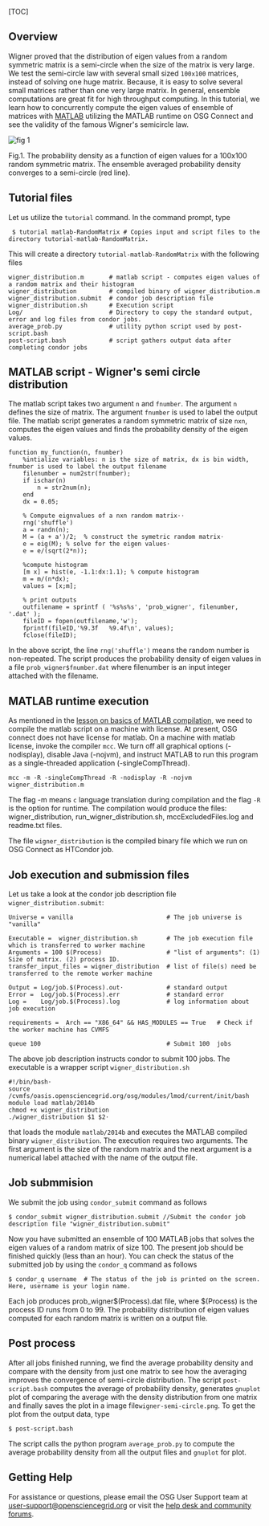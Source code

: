 [title]: - "RandomMatrix and Wigner's semi-circle law"
[TOC] 

## Overview

Wigner proved that the  distribution of eigen values from a random symmetric matrix is a semi-circle when the size of the matrix is very large.  We test the
semi-circle law with several small sized `100x100` matrices, instead of solving one huge matrix. Because, it is easy to solve several small matrices rather than one very large matrix. In general, ensemble computations are great fit for high throughput computing. In this tutorial, we  learn how to concurrently compute the eigen values of ensemble of  matrices with [MATLAB](http://www.mathworks.com/products/matlab/) utilizing the MATLAB 
runtime on OSG Connect and see the validity of the famous Wigner's semicircle law. 


![fig 1](https://raw.githubusercontent.com/OSGConnect/tutorial-matlab-RandomMatrix/master/Figs/wigner_semi_circle.png)

Fig.1. The probability density as a function of eigen values for a 100x100 random symmetric matrix. The ensemble 
averaged probability density converges to a semi-circle (red line). 

## Tutorial files

Let us utilize the `tutorial` command. In the command prompt, type

	 $ tutorial matlab-RandomMatrix # Copies input and script files to the directory tutorial-matlab-RandomMatrix.
 
This will create a directory `tutorial-matlab-RandomMatrix` with the following files

    wigner_distribution.m       # matlab script - computes eigen values of a random matrix and their histogram
    wigner_distribution         # compiled binary of wigner_distribution.m 
    wigner_distribution.submit  # condor job description file 
    wigner_distribution.sh      # Execution script 
    Log/                        # Directory to copy the standard output, error and log files from condor jobs. 
    average_prob.py             # utility python script used by post-script.bash
    post-script.bash            # script gathers output data after completing condor jobs

## MATLAB script -  Wigner's semi circle distribution

The matlab script takes two argument `n` and `fnumber`. The argument `n` defines the size of matrix. The argument `fnumber` is used to label the output file. The matlab script generates a random symmetric matrix of size `nxn`, computes the eigen values and finds the probability density of the eigen values. 

    function my_function(n, fnumber)
        %intialize variables: n is the size of matrix, dx is bin width, fnumber is used to label the output filename
        filenumber = num2str(fnumber);
        if ischar(n)
            n = str2num(n);
        end
        dx = 0.05;

        % Compute eignvalues of a nxn random matrix⋅⋅
        rng('shuffle')
        a = randn(n);
        M = (a + a')/2;  % construct the symetric random matrix⋅
        e = eig(M); % solve for the eigen values⋅
        e = e/(sqrt(2*n));

        %compute histogram
        [m x] = hist(e, -1.1:dx:1.1); % compute histogram
        m = m/(n*dx);
        values = [x;m];

        % print outputs
        outfilename = sprintf ( '%s%s%s', 'prob_wigner', filenumber, '.dat' );
        fileID = fopen(outfilename,'w');
        fprintf(fileID,'%9.3f   %9.4f\n', values);
        fclose(fileID);

In the above script,  the line `rng('shuffle')`  means the random number is non-repeated.  The script 
produces the probability density of eigen values in a file `prob_wigner$fnumber.dat` where filenumber is an input integer attached with the filename. 

## MATLAB runtime execution

As mentioned in the [lesson on basics of MATLAB compilation](https://support.opensciencegrid.org/support/solutions/articles/5000660751-basics-of-compiled-matlab-applications-hello-world-example), we need to compile the matlab script on a machine with license. At present, OSG connect does not have license for matlab.  On a machine with matlab license, invoke the compiler `mcc`. We turn off all graphical options (-nodisplay), disable Java (-nojvm), and instruct MATLAB to run this program as a single-threaded application (-singleCompThread). 

    mcc -m -R -singleCompThread -R -nodisplay -R -nojvm wigner_distribution.m

The flag -m means `c` language translation during compilation and the flag `-R` is the option for runtime. The compilation  would produce the files: wigner_distribution, run_wigner_distribution.sh, mccExcludedFiles.log and readme.txt files. 

The file `wigner_distribution` is the compiled binary file which we run on OSG Connect as HTCondor job. 

## Job execution and submission files

Let us take a look at the  condor job description file `wigner_distribution.submit`: 

    Universe = vanilla                          # The job universe is "vanilla"
    
    Executable =  wigner_distribution.sh        # The job execution file which is transferred to worker machine
    Arguments = 100 $(Process)                  # "list of arguments": (1) Size of matrix. (2) process ID. 
    transfer_input_files = wigner_distribution  # list of file(s) need be transferred to the remote worker machine 

    Output = Log/job.$(Process).out⋅            # standard output 
    Error =  Log/job.$(Process).err             # standard error
    Log =    Log/job.$(Process).log             # log information about job execution
    
    requirements =  Arch == "X86_64" && HAS_MODULES == True   # Check if the worker machine has CVMFS 

    queue 100                                   # Submit 100  jobs

The above job description instructs condor to submit 100 jobs. The executable is a wrapper 
script `wigner_distribution.sh`

    #!/bin/bash⋅
    source /cvmfs/oasis.opensciencegrid.org/osg/modules/lmod/current/init/bash
    module load matlab/2014b
    chmod +x wigner_distribution
    ./wigner_distribution $1 $2⋅

that loads the module `matlab/2014b` and executes the MATLAB compiled binary `wigner_distribution`. The 
execution requires two 
arguments. The first argument is the size of the random matrix and the next argument is a numerical 
label attached with the name of the output file. 

## Job submmision 

We submit the job using `condor_submit` command as follows

	$ condor_submit wigner_distribution.submit //Submit the condor job description file "wigner_distribution.submit"

Now you have submitted an ensemble of 100 MATLAB jobs that solves the eigen values of a random matrix of size 100.  The present job should be finished quickly (less than an hour). You can check the status of the submitted job by using the `condor_q` command as follows

	$ condor_q username  # The status of the job is printed on the screen. Here, username is your login name.


Each job produces prob_wigner$(Process).dat file, where $(Process) is the process ID runs from 0 to 99. The probability distribution of eigen values computed for each random matrix is written on a output file. 


## Post process 

After all jobs finished running, we find the average probability density and compare with the density from just one matrix to see how the averaging improves the convergence of semi-circle distribution.  The 
script `post-script.bash` computes the average of  probability density, generates `gnuplot` plot of 
comparing the average with the density distribution from one matrix and finally saves the plot in a 
image  file`wigner-semi-circle.png`.  To get the plot from the output data, type 

    $ post-script.bash 

The script calls the python program `average_prob.py` to compute the average probability density from all the output files and `gnuplot` for plot.

## Getting Help
For assistance or questions, please email the OSG User Support team  at [user-support@opensciencegrid.org](mailto:user-support@opensciencegrid.org) or visit the [help desk and community forums](http://support.opensciencegrid.org).
